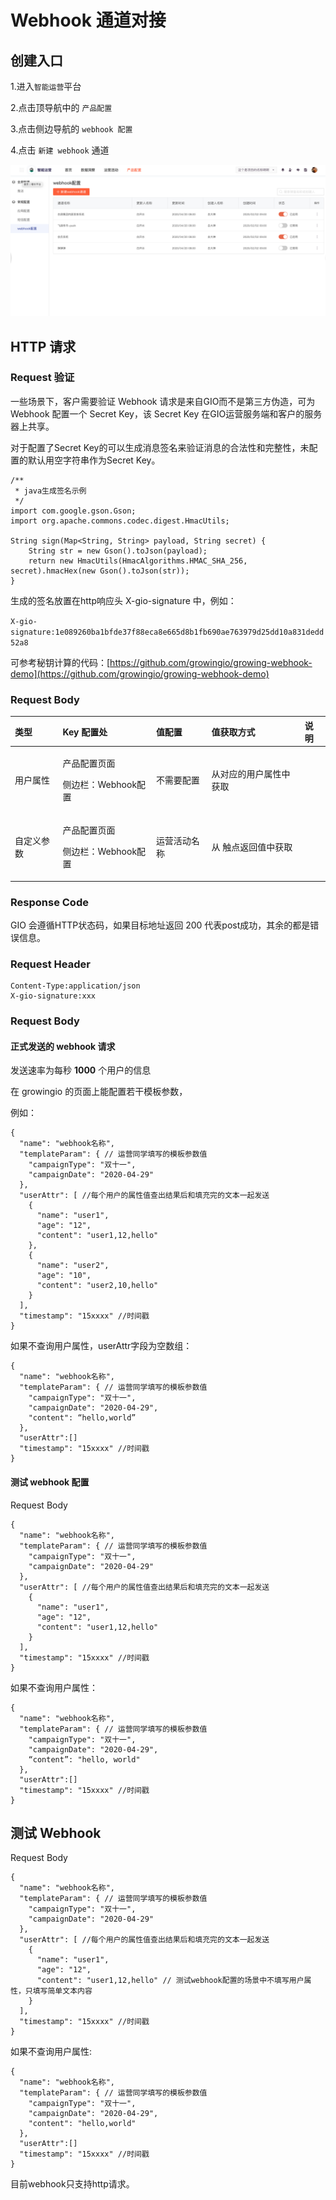 # Webhook 通道对接

## 创建入口 

1.进入`智能运营`平台 

2.点击顶导航中的 `产品配置` 

3.点击侧边导航的 `webhook 配置` 

4.点击 `新建 webhook` 通道

![](../.gitbook/assets/w1.png)

## HTTP 请求

### Request 验证

一些场景下，客户需要验证 Webhook 请求是来自GIO而不是第三方伪造，可为 Webhook 配置一个 Secret Key，该 Secret Key 在GIO运营服务端和客户的服务器上共享。

对于配置了Secret Key的可以生成消息签名来验证消息的合法性和完整性，未配置的默认用空字符串作为Secret Key。

```text
/**
 * java生成签名示例
 */
import com.google.gson.Gson;
import org.apache.commons.codec.digest.HmacUtils;

String sign(Map<String, String> payload, String secret) {
    String str = new Gson().toJson(payload);
    return new HmacUtils(HmacAlgorithms.HMAC_SHA_256, secret).hmacHex(new Gson().toJson(str));
}
```

生成的签名放置在http响应头 X-gio-signature 中，例如：

`X-gio-signature:1e089260ba1bfde37f88eca8e665d8b1fb690ae763979d25dd10a831dedd52a8`

可参考秘钥计算的代码：[https://github.com/growingio/growing-webhook-demo](https://github.com/growingio/growing-webhook-demo) 

### Request Body

<table>
  <thead>
    <tr>
      <th style="text-align:left"><b>&#x7C7B;&#x578B;</b>
      </th>
      <th style="text-align:left"><b>Key &#x914D;&#x7F6E;&#x5904;</b>
      </th>
      <th style="text-align:left"><b>&#x503C;&#x914D;&#x7F6E;</b>
      </th>
      <th style="text-align:left"><b>&#x503C;&#x83B7;&#x53D6;&#x65B9;&#x5F0F;</b>
      </th>
      <th style="text-align:left"><b>&#x8BF4;&#x660E;</b>
      </th>
    </tr>
  </thead>
  <tbody>
    <tr>
      <td style="text-align:left">&#x7528;&#x6237;&#x5C5E;&#x6027;</td>
      <td style="text-align:left">
        <p>&#x4EA7;&#x54C1;&#x914D;&#x7F6E;&#x9875;&#x9762;</p>
        <p>&#x4FA7;&#x8FB9;&#x680F;&#xFF1A;Webhook&#x914D;&#x7F6E;</p>
      </td>
      <td style="text-align:left">&#x4E0D;&#x9700;&#x8981;&#x914D;&#x7F6E;</td>
      <td style="text-align:left">&#x4ECE;&#x5BF9;&#x5E94;&#x7684;&#x7528;&#x6237;&#x5C5E;&#x6027;&#x4E2D;&#x83B7;&#x53D6;</td>
      <td
      style="text-align:left"></td>
    </tr>
    <tr>
      <td style="text-align:left">&#x81EA;&#x5B9A;&#x4E49;&#x53C2;&#x6570;</td>
      <td style="text-align:left">
        <p>&#x4EA7;&#x54C1;&#x914D;&#x7F6E;&#x9875;&#x9762;</p>
        <p>&#x4FA7;&#x8FB9;&#x680F;&#xFF1A;Webhook&#x914D;&#x7F6E;</p>
      </td>
      <td style="text-align:left">&#x8FD0;&#x8425;&#x6D3B;&#x52A8;&#x540D;&#x79F0;</td>
      <td style="text-align:left">&#x4ECE; &#x89E6;&#x70B9;&#x8FD4;&#x56DE;&#x503C;&#x4E2D;&#x83B7;&#x53D6;</td>
      <td
      style="text-align:left"></td>
    </tr>
  </tbody>
</table>

### Response Code

GIO 会遵循HTTP状态码，如果目标地址返回 200 代表post成功，其余的都是错误信息。

### Request Header

```text
Content-Type:application/json
X-gio-signature:xxx
```



### Request Body

#### 正式发送的 webhook 请求

发送速率为每秒 **1000** 个用户的信息

在 growingio 的页面上能配置若干模板参数，

例如：

```text
{
  "name": "webhook名称",
  "templateParam": { // 运营同学填写的模板参数值
    "campaignType": "双十一",
    "campaignDate": "2020-04-29"
  },
  "userAttr": [ //每个用户的属性值查出结果后和填充完的文本一起发送
    {
      "name": "user1",
      "age": "12",
      "content": "user1,12,hello"
    },
    {
      "name": "user2",
      "age": "10",
      "content": "user2,10,hello"
    }
  ],
  "timestamp": "15xxxx" //时间戳
}
```

如果不查询用户属性，userAttr字段为空数组：

```text
{
  "name": "webhook名称",
  "templateParam": { // 运营同学填写的模板参数值
    "campaignType": "双十一",
    "campaignDate": "2020-04-29",
    "content": “hello,world”
  },
  "userAttr":[]
  "timestamp": "15xxxx" //时间戳
}
```

#### 测试 webhook 配置

Request Body

```text
{
  "name": "webhook名称",
  "templateParam": { // 运营同学填写的模板参数值
    "campaignType": "双十一",
    "campaignDate": "2020-04-29"
  },
  "userAttr": [ //每个用户的属性值查出结果后和填充完的文本一起发送
    {
      "name": "user1",
      "age": "12",
      "content": "user1,12,hello"
    }
  ],
  "timestamp": "15xxxx" //时间戳
}
```

如果不查询用户属性：

```text
{
  "name": "webhook名称",
  "templateParam": { // 运营同学填写的模板参数值
    "campaignType": "双十一",
    "campaignDate": "2020-04-29",
    “content”: "hello, world"
  },
  "userAttr":[]
  "timestamp": "15xxxx" //时间戳
}
```

## 测试 Webhook

Request Body

```text
{
  "name": "webhook名称",
  "templateParam": { // 运营同学填写的模板参数值
    "campaignType": "双十一",
    "campaignDate": "2020-04-29"
  },
  "userAttr": [ //每个用户的属性值查出结果后和填充完的文本一起发送
    {
      "name": "user1",
      "age": "12",
      "content": "user1,12,hello" // 测试webhook配置的场景中不填写用户属性，只填写简单文本内容
    }
  ],
  "timestamp": "15xxxx" //时间戳
}
```

如果不查询用户属性:

```text
{
  "name": "webhook名称",
  "templateParam": { // 运营同学填写的模板参数值
    "campaignType": "双十一",
    "campaignDate": "2020-04-29",
    "content": "hello,world"
  },
  "userAttr":[]
  "timestamp": "15xxxx" //时间戳
}
```

目前webhook只支持http请求。









